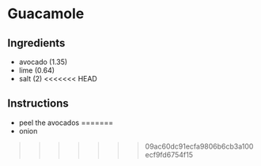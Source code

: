 # Guacamole
## Ingredients
* avocado (1.35)
* lime (0.64)
* salt (2)
<<<<<<< HEAD
## Instructions
* peel the avocados
=======
* onion

>>>>>>> 09ac60dc91ecfa9806b6cb3a100ecf9fd6754f15
